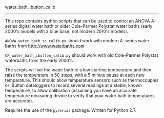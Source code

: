 water_bath_ibutton_calib

--------------

This repo contains python scripts that can be used to control an 
ANOVA A-series digital water bath or older Cole-Parmer Polystat
water baths (early 2000's models with a blue base, not modern 2010's 
models). 

`ANOVA_water_bath_tc_calib.py` should work with modern
A-series water baths from http://www.waterbaths.com

`CP_water_bath_ibutton_calib.py` should work with old Cole-Parmer Polystat
waterbaths from the early 2000's. 

The scripts will set the water bath to a low starting temperature and
then raise the temperature in 5C steps, with a 5 minute pause at
each new temperature. This should allow temperature sensors such as
thermocouples or iButton dataloggers to record several readings at a 
stable, known temperature, to allow calibration (assuming you have an 
accurate temperature measuring device to verify that your water bath 
temperatures are accurate). 

Requires the use of the `pyserial` package. Written for Python 2.7.